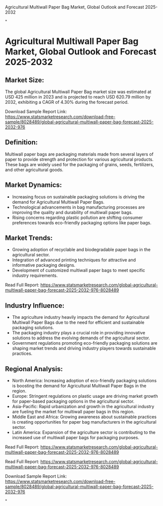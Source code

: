 Agricultural Multiwall Paper Bag Market, Global Outlook and Forecast 2025-2032

"<!DOCTYPE html>
<html>
<head>
  <title>Agricultural Multiwall Paper Bag Market, Global Outlook and Forecast 2025-2032</title>
</head>
<body>

<h1 style=""text-align: center;"">Agricultural Multiwall Paper Bag Market, Global Outlook and Forecast 2025-2032</h1>

<h2>Market Size:</h2>
<p>The global Agricultural Multiwall Paper Bag market size was estimated at USD 425 million in 2023 and is projected to reach USD 620.79 million by 2032, exhibiting a CAGR of 4.30% during the forecast period.</p>
<p>Download Sample Report Link: <a href='https://www.statsmarketresearch.com/download-free-sample/8028489/global-agricultural-multiwall-paper-bag-forecast-2025-2032-976'>https://www.statsmarketresearch.com/download-free-sample/8028489/global-agricultural-multiwall-paper-bag-forecast-2025-2032-976</a></p>

<h2>Definition:</h2>
<p>Multiwall paper bags are packaging materials made from several layers of paper to provide strength and protection for various agricultural products. These bags are widely used for the packaging of grains, seeds, fertilizers, and other agricultural goods.</p>

<h2>Market Dynamics:</h2>
<ul>
  <li>Increasing focus on sustainable packaging solutions is driving the demand for Agricultural Multiwall Paper Bags.</li>
  <li>Technological advancements in bag manufacturing processes are improving the quality and durability of multiwall paper bags.</li>
  <li>Rising concerns regarding plastic pollution are shifting consumer preferences towards eco-friendly packaging options like paper bags.</li>
</ul>

<h2>Market Trends:</h2>
<ul>
  <li>Growing adoption of recyclable and biodegradable paper bags in the agricultural sector.</li>
  <li>Integration of advanced printing techniques for attractive and informative packaging designs.</li>
  <li>Development of customized multiwall paper bags to meet specific industry requirements.</li>
</ul>
<p>Read Full Report: <a href='https://www.statsmarketresearch.com/global-agricultural-multiwall-paper-bag-forecast-2025-2032-976-8028489'>https://www.statsmarketresearch.com/global-agricultural-multiwall-paper-bag-forecast-2025-2032-976-8028489</a></p>

<h2>Industry Influence:</h2>
<ul>
  <li>The agriculture industry heavily impacts the demand for Agricultural Multiwall Paper Bags due to the need for efficient and sustainable packaging solutions.</li>
  <li>The packaging industry plays a crucial role in providing innovative solutions to address the evolving demands of the agricultural sector.</li>
  <li>Government regulations promoting eco-friendly packaging solutions are shaping market trends and driving industry players towards sustainable practices.</li>
</ul>

<h2>Regional Analysis:</h2>
<ul>
  <li>North America: Increasing adoption of eco-friendly packaging solutions is boosting the demand for Agricultural Multiwall Paper Bags in the region.</li>
  <li>Europe: Stringent regulations on plastic usage are driving market growth for paper-based packaging options in the agricultural sector.</li>
  <li>Asia-Pacific: Rapid urbanization and growth in the agricultural industry are fueling the market for multiwall paper bags in this region.</li>
  <li>Middle East and Africa: Growing awareness about sustainable practices is creating opportunities for paper bag manufacturers in the agricultural sector.</li>
  <li>Latin America: Expansion of the agriculture sector is contributing to the increased use of multiwall paper bags for packaging purposes.</li>
</ul>
<p>Read Full Report: <a href='https://www.statsmarketresearch.com/global-agricultural-multiwall-paper-bag-forecast-2025-2032-976-8028489'>https://www.statsmarketresearch.com/global-agricultural-multiwall-paper-bag-forecast-2025-2032-976-8028489</a></p>

<p style=""text-align: center;"">Read Full Report: <a href='https://www.statsmarketresearch.com/global-agricultural-multiwall-paper-bag-forecast-2025-2032-976-8028489'>https://www.statsmarketresearch.com/global-agricultural-multiwall-paper-bag-forecast-2025-2032-976-8028489</a></p>
<p>Download Sample Report Link: <a href='https://www.statsmarketresearch.com/download-free-sample/8028489/global-agricultural-multiwall-paper-bag-forecast-2025-2032-976'>https://www.statsmarketresearch.com/download-free-sample/8028489/global-agricultural-multiwall-paper-bag-forecast-2025-2032-976</a></p>

</body>
</html>"

